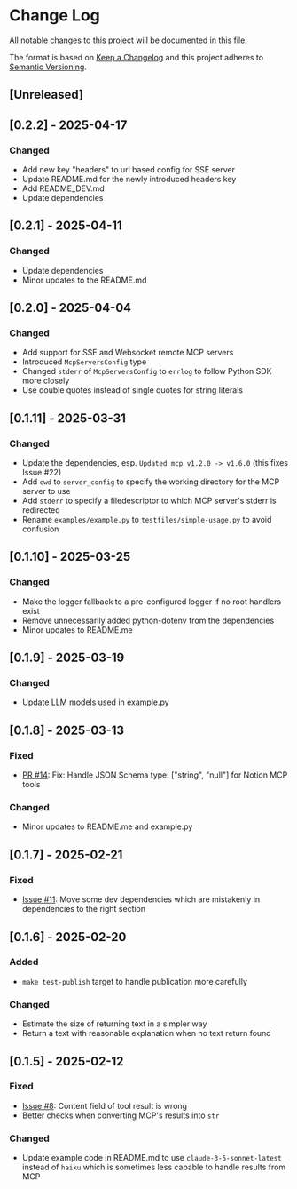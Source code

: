 # Change Log

All notable changes to this project will be documented in this file.

The format is based on [Keep a Changelog](http://keepachangelog.com/)
and this project adheres to [Semantic Versioning](http://semver.org/).

## [Unreleased]

## [0.2.2] - 2025-04-17

### Changed
- Add new key "headers" to url based config for SSE server
- Update README.md for the newly introduced headers key
- Add README_DEV.md
- Update dependencies


## [0.2.1] - 2025-04-11

### Changed
- Update dependencies
- Minor updates to the README.md


## [0.2.0] - 2025-04-04

### Changed
- Add support for SSE and Websocket remote MCP servers
- Introduced `McpServersConfig` type
- Changed `stderr` of `McpServersConfig` to `errlog` to follow Python SDK more closely
- Use double quotes instead of single quotes for string literals


## [0.1.11] - 2025-03-31

### Changed
- Update the dependencies, esp. `Updated mcp v1.2.0 -> v1.6.0` (this fixes Issue #22)
- Add `cwd` to `server_config` to specify the working directory for the MCP server to use
- Add `stderr` to specify a filedescriptor to which MCP server's stderr is redirected
- Rename `examples/example.py` to `testfiles/simple-usage.py` to avoid confusion


## [0.1.10] - 2025-03-25

### Changed
- Make the logger fallback to a pre-configured logger if no root handlers exist
- Remove unnecessarily added python-dotenv from the dependencies
- Minor updates to README.me


## [0.1.9] - 2025-03-19

### Changed
- Update LLM models used in example.py


## [0.1.8] - 2025-03-13

### Fixed
- [PR #14](https://github.com/hideya/langchain-mcp-tools-py/pull/14): Fix: Handle JSON Schema type: ["string", "null"] for Notion MCP tools

### Changed
- Minor updates to README.me and example.py


## [0.1.7] - 2025-02-21

### Fixed
- [Issue #11](https://github.com/hideya/langchain-mcp-tools-py/issues/11): Move some dev dependencies which are mistakenly in dependencies to the right section


## [0.1.6] - 2025-02-20

### Added
- `make test-publish` target to handle publication more carefully

### Changed
- Estimate the size of returning text in a simpler way
- Return a text with reasonable explanation when no text return found


## [0.1.5] - 2025-02-12

### Fixed
- [Issue #8](https://github.com/hideya/langchain-mcp-tools-py/issues/8): Content field of tool result is wrong
- Better checks when converting MCP's results into `str`

### Changed
- Update example code in README.md to use `claude-3-5-sonnet-latest`
  instead of `haiku` which is sometimes less capable to handle results from MCP
